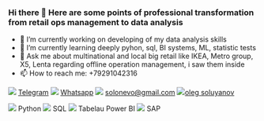 ### Hi there 👋 Here are some points of professional transformation from retail ops management to data analysis

- 🔭 I’m currently working on developing of my data analysis skills
- 🌱 I’m currently learning deeply pyhon, sql, BI systems, ML, statistic tests
- 💬 Ask me about multinational and local big retail like IKEA, Metro group, X5, Lenta regarding offline operation management, i saw them inside
- 📫 How to reach me: +79291042316

[<img src="https://img.icons8.com/nolan/64/telegram-app.png"/>](https://t.me/Ingamba/) [Telegram](https://t.me/Ingamba/)
[<img src="https://img.icons8.com/nolan/64/whatsapp.png"/>](https://wa.me/+79291042316/) [Whatsapp](https://wa.me/+79291042316/)
[<img src="https://img.icons8.com/nolan/64/gmail.png"/>](mailto:solonevo@gmail.com) solonevo@gmail.com
[<img src="https://img.icons8.com/nolan/64/linkedin.png"/>](https://linkedin.com/in/oleg-soluyanov-bb392747/)[oleg soluyanov](https://linkedin.com/in/oleg-soluyanov-bb392747/)


<img src="https://img.icons8.com/color/48/000000/python--v1.png"/> Python <img src="https://img.icons8.com/color-glass/48/000000/sql.png"/> SQL <img src="https://img.icons8.com/color/48/000000/power-bi.png"/> Tabelau Power BI <img src="https://img.icons8.com/color/48/000000/sap.png"/> SAP





